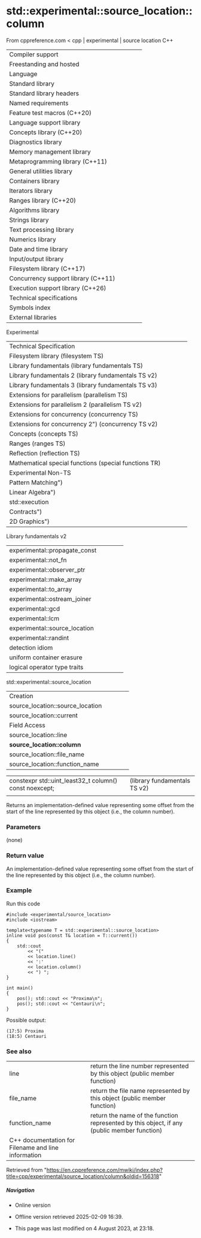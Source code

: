 # std::experimental::source_location::column

From cppreference.com
< cpp‎ | experimental‎ | source location
C++

|  |  |  |  |  |
| --- | --- | --- | --- | --- |
| Compiler support | | | | |
| Freestanding and hosted | | | | |
| Language | | | | |
| Standard library | | | | |
| Standard library headers | | | | |
| Named requirements | | | | |
| Feature test macros (C++20) | | | | |
| Language support library | | | | |
| Concepts library (C++20) | | | | |
| Diagnostics library | | | | |
| Memory management library | | | | |
| Metaprogramming library (C++11) | | | | |
| General utilities library | | | | |
| Containers library | | | | |
| Iterators library | | | | |
| Ranges library (C++20) | | | | |
| Algorithms library | | | | |
| Strings library | | | | |
| Text processing library | | | | |
| Numerics library | | | | |
| Date and time library | | | | |
| Input/output library | | | | |
| Filesystem library (C++17) | | | | |
| Concurrency support library (C++11) | | | | |
| Execution support library (C++26) | | | | |
| Technical specifications | | | | |
| Symbols index | | | | |
| External libraries | | | | |

Experimental

|  |  |  |  |  |
| --- | --- | --- | --- | --- |
| Technical Specification | | | | |
| Filesystem library (filesystem TS) | | | | |
| Library fundamentals (library fundamentals TS) | | | | |
| Library fundamentals 2 (library fundamentals TS v2) | | | | |
| Library fundamentals 3 (library fundamentals TS v3) | | | | |
| Extensions for parallelism (parallelism TS) | | | | |
| Extensions for parallelism 2 (parallelism TS v2) | | | | |
| Extensions for concurrency (concurrency TS) | | | | |
| Extensions for concurrency 2") (concurrency TS v2) | | | | |
| Concepts (concepts TS) | | | | |
| Ranges (ranges TS) | | | | |
| Reflection (reflection TS) | | | | |
| Mathematical special functions (special functions TR) | | | | |
| Experimental Non-TS | | | | |
| Pattern Matching") | | | | |
| Linear Algebra") | | | | |
| std::execution | | | | |
| Contracts") | | | | |
| 2D Graphics") | | | | |

Library fundamentals v2

|  |  |  |  |  |
| --- | --- | --- | --- | --- |
| experimental::propagate_const | | | | |
| experimental::not_fn | | | | |
| experimental::observer_ptr | | | | |
| experimental::make_array | | | | |
| experimental::to_array | | | | |
| experimental::ostream_joiner | | | | |
| experimental::gcd | | | | |
| experimental::lcm | | | | |
| experimental::source_location | | | | |
| experimental::randint | | | | |
| detection idiom | | | | |
| uniform container erasure | | | | |
| logical operator type traits | | | | |

std::experimental::source_location

|  |  |  |  |  |
| --- | --- | --- | --- | --- |
| Creation | | | | |
| source_location::source_location | | | | |
| source_location::current | | | | |
| Field Access | | | | |
| source_location::line | | | | |
| ****source_location::column**** | | | | |
| source_location::file_name | | | | |
| source_location::function_name | | | | |

|  |  |  |
| --- | --- | --- |
| constexpr std::uint_least32_t column() const noexcept; |  | (library fundamentals TS v2) |
|  |  |  |

Returns an implementation-defined value representing some offset from the start of the line represented by this object (i.e., the column number).

### Parameters

(none)

### Return value

An implementation-defined value representing some offset from the start of the line represented by this object (i.e., the column number).

### Example

Run this code

```
#include <experimental/source_location>
#include <iostream>
 
template<typename T = std::experimental::source_location>
inline void pos(const T& location = T::current())
{
    std::cout
        << "("
        << location.line()
        << ':' 
        << location.column()
        << ") ";
}
 
int main()
{
    pos(); std::cout << "Proxima\n";
    pos(); std::cout << "Centauri\n";
}

```

Possible output:

```
(17:5) Proxima
(18:5) Centauri

```

### See also

|  |  |
| --- | --- |
| line | return the line number represented by this object   (public member function) |
| file_name | return the file name represented by this object   (public member function) |
| function_name | return the name of the function represented by this object, if any   (public member function) |
| C++ documentation for Filename and line information | |

Retrieved from "<https://en.cppreference.com/mwiki/index.php?title=cpp/experimental/source_location/column&oldid=156318>"

##### Navigation

- Online version
- Offline version retrieved 2025-02-09 16:39.

- This page was last modified on 4 August 2023, at 23:18.